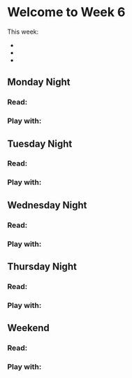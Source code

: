 # Welcome to Week 6

This week:

* 
* 
* 

## Monday Night

### Read:

### Play with:

## Tuesday Night

### Read:

### Play with:

## Wednesday Night

### Read:

### Play with:

## Thursday Night

### Read:

### Play with:

## Weekend

### Read:

### Play with: